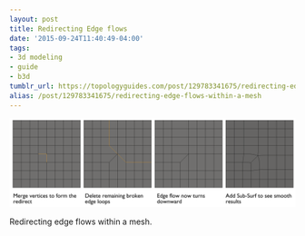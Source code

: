 ```yaml
---
layout: post
title: Redirecting Edge flows
date: '2015-09-24T11:40:49-04:00'
tags:
- 3d modeling
- guide
- b3d
tumblr_url: https://topologyguides.com/post/129783341675/redirecting-edge-flows-within-a-mesh
alias: /post/129783341675/redirecting-edge-flows-within-a-mesh
---
```

 ![image](/assets/img/129783341675.png)  

Redirecting edge flows within a mesh.
